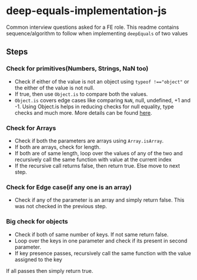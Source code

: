 # deep-equals-implementation-js
Common interview questions asked for a FE role. This readme contains sequence/algorithm to follow when implementing `deepEquals` of two values

## Steps
### Check for primitives(Numbers, Strings, NaN too)
- Check if either of the value is not an object using `typeof !=="object"` or the either of the value is not null. 
- If true, then use `Object.is` to compare both the values.
- `Object.is` covers edge cases like comparing `NaN`, null, undefined, +1 and -1. Using Object.is helps in reducing checks for null equality, type checks and much more. More details can be found [here](https://developer.mozilla.org/en-US/docs/Web/JavaScript/Reference/Global_Objects/Object/is).
### Check for Arrays
- Check if both the parameters are arrays using `Array.isArray`.
- If both are arrays, check for length.
- If both are of same length, loop over the values of any of the two and recursively call the same function with value at the current index
- If the recursive call returns false, then return true. Else move to next step.
### Check for Edge case(if any one is an array)
- Check if any of the parameter is an array and simply return false. This was not checked in the previous step.
### Big check for objects
- Check if both of same number of keys. If not same return false.
- Loop over the keys in one parameter and check if its present in second parameter.
- If key presence passes, recursively call the same function with the value assigned to the key

If all passes then simply return true.

